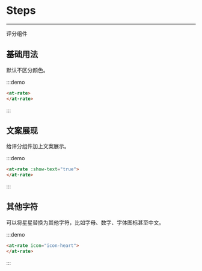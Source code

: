 
# Steps

---

评分组件

## 基础用法

默认不区分颜色。

:::demo
```html
<at-rate>
</at-rate>
```
:::

## 文案展现

给评分组件加上文案展示。

:::demo
```html
<at-rate :show-text="true">
</at-rate>
```
:::

## 其他字符

可以将星星替换为其他字符，比如字母、数字、字体图标甚至中文。

:::demo
```html
<at-rate icon="icon-heart">
</at-rate>
```
:::

<!--## 半星

支持选中半星

:::demo
```html
<div >
  <at-rate :allow-half="true" :value="value1" v-on:change="changeHandle">
  </at-rate>
</div>
```
:::-->


<script>
export default {
  data () {
    return {
      value1: 2,
      value2: null
    }
  },
  methods: {
    changeHandle (val) {
      console.log('trigger change event: ', val)
    }
  },
  mounted () {

  }
}
</script>
